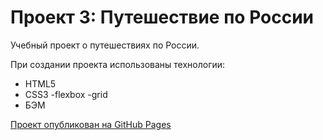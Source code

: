 # Проект 3: Путешествие по России

Учебный проект о путешествиях по России.

При создании проекта использованы технологии:

* HTML5
* CSS3 -flexbox -grid
* БЭМ

[Проект опубликован на GitHub Pages](https://eugenelanets.github.io/russian-travel/)


